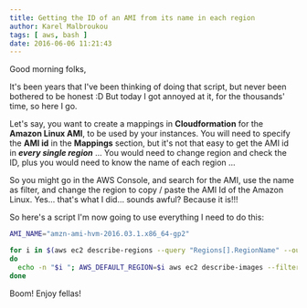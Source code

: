```yaml
---
title: Getting the ID of an AMI from its name in each region
author: Karel Malbroukou
tags: [ aws, bash ]
date: 2016-06-06 11:21:43
---
```

Good morning folks,

It's been years that I've been thinking of doing that script, but never been bothered to be honest :D
But today I got annoyed at it, for the thousands' time, so here I go.

Let's say, you want to create a mappings in **Cloudformation** for the **Amazon Linux AMI**, to be used by your instances.
You will need to specify the **AMI id** in the **Mappings** section, but it's not that easy to get the AMI id in _**every single region**_ ...
You would need to change region and check the ID, plus you would need to know the name of each region ...

So you might go in the AWS Console, and search for the AMI, use the name as filter, and change the region to copy / paste the AMI Id of the Amazon Linux.
Yes... that's what I did... sounds awful? Because it is!!!

So here's a script I'm now going to use everything I need to do this:

``` bash
AMI_NAME="amzn-ami-hvm-2016.03.1.x86_64-gp2"

for i in $(aws ec2 describe-regions --query "Regions[].RegionName" --output text)
do
  echo -n "$i "; AWS_DEFAULT_REGION=$i aws ec2 describe-images --filters "Name=name,Values=${AMI_NAME}" --query "join(',', Images[].ImageId)" --output text
done
```

Boom! Enjoy fellas!
